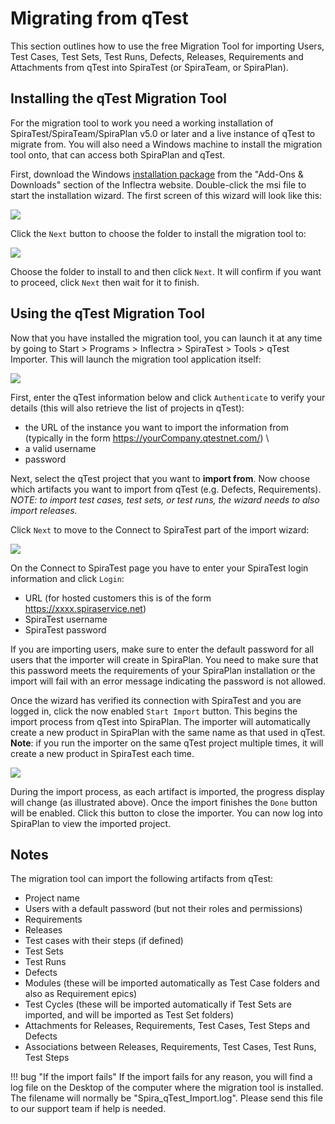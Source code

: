 # Migrating from qTest
This section outlines how to use the free Migration Tool for importing Users, Test Cases, Test Sets, Test Runs, Defects, Releases, Requirements and Attachments from qTest into SpiraTest (or SpiraTeam, or SpiraPlan).

## Installing the qTest Migration Tool
For the migration tool to work you need a working installation of SpiraTest/SpiraTeam/SpiraPlan v5.0 or later and a live instance of qTest to migrate from. You will also need a Windows machine to install the migration tool onto, that can access both SpiraPlan and qTest.

First, download the Windows [installation package](https://www.inflectra.com/Downloads/qTestImporter.msi) from the "Add-Ons & Downloads" section of the Inflectra website. Double-click the msi file to start the installation wizard. The first screen of this wizard will look like this:

![](img/qTest_01.png)

Click the `Next` button to choose the folder to install the migration tool to:

![](img/qTest_02.png)

Choose the folder to install to and then click `Next`. It will confirm if you want to proceed, click `Next` then wait for it to finish.


## Using the qTest Migration Tool
Now that you have installed the migration tool, you can launch it at any time by going to Start > Programs > Inflectra > SpiraTest > Tools > qTest Importer. This will launch the migration tool application itself:

![](img/qTest_03.png)

First, enter the qTest information below and click `Authenticate` to verify your details (this will also retrieve the list of projects in qTest): 

- the URL of the instance you want to import the information from (typically in the form https://yourCompany.qtestnet.com/) \
- a valid username
- password

Next, select the qTest project that you want to **import from**. Now choose which artifacts you want to import from qTest (e.g. Defects, Requirements). *NOTE: to import test cases, test sets, or test runs, the wizard needs to also import releases.* 

Click `Next` to move to the Connect to SpiraTest part of the import wizard:

![](img/qTest_04.png)

On the Connect to SpiraTest page you have to enter your SpiraTest login information and click `Login`:

- URL (for hosted customers this is of the form https://xxxx.spiraservice.net)
- SpiraTest username
- SpiraTest password

If you are importing users, make sure to enter the default password for all users that the importer will create in SpiraPlan. You need to make sure that this password meets the requirements of your SpiraPlan installation or the import will fail with an error message indicating the password is not allowed.

Once the wizard has verified its connection with SpiraTest and you are logged in, click the now enabled `Start Import` button. This begins the import process from qTest into SpiraPlan. The importer will automatically create a new product in SpiraPlan with the same name as that used in qTest. **Note**: if you run the importer on the same qTest project multiple times, it will create a new product in SpiraTest each time.

![](img/qTest_05.png)

During the import process, as each artifact is imported, the progress display will change (as illustrated above). Once the import finishes the `Done` button will be enabled. Click this button to close the importer. You can now log into SpiraPlan to view the imported project.

## Notes
The migration tool can import the following artifacts from qTest:

- Project name
- Users with a default password (but not their roles and permissions)
- Requirements
- Releases
- Test cases with their steps (if defined)
- Test Sets
- Test Runs
- Defects
- Modules (these will be imported automatically as Test Case folders and also as Requirement epics)
- Test Cycles (these will be imported automatically if Test Sets are imported, and will be imported as Test Set folders)
- Attachments for Releases, Requirements, Test Cases, Test Steps and Defects
- Associations between Releases, Requirements, Test Cases, Test Runs, Test Steps

!!! bug "If the import fails"
    If the import fails for any reason, you will find a log file on the Desktop of the computer where the migration tool is installed. The filename will normally be "Spira_qTest_Import.log". Please send this file to our support team if help is needed.





